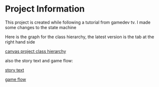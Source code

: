 # Project Information
This project is created while following a tutorial from gamedev tv. I made some changes to the state machine


Here is the graph for the class hierarchy, the latest version is the tab at the right hand side

[canvas project class hierarchy](https://app.diagrams.net/#G1fFu6epxHXzOqkUV0iRUwohJr7pR1sUqb)

also the story text and game flow:

[story text](https://docs.google.com/document/d/1gF3k27VsSs0gJ62RQcUQGN3aktxGl4IlzowMS_EXP0s/edit#)

[game flow](https://app.diagrams.net/#G1ImwFyGKWWj0BFs9zrpPlCeT0QU0amQwu)
